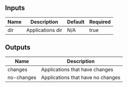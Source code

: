<!-- markdownlint-disable -->

## Inputs

| Name | Description | Default | Required |
|------|-------------|---------|----------|
| dir | Applications dir | N/A | true |


## Outputs

| Name | Description |
|------|-------------|
| changes | Applications that have changes |
| no-changes | Applications that have no changes |
<!-- markdownlint-restore -->
